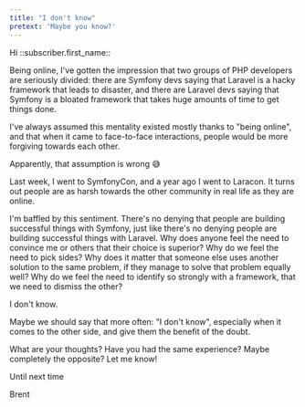 ```yaml
---
title: "I don't know"
pretext: 'Maybe you know?'
---
```


Hi ::subscriber.first_name::

Being online, I've gotten the impression that two groups of PHP developers are seriously divided: there are Symfony devs saying that Laravel is a hacky framework that leads to disaster, and there are Laravel devs saying that Symfony is a bloated framework that takes huge amounts of time to get things done.

I've always assumed this mentality existed mostly thanks to "being online", and that when it came to face-to-face interactions, people would be more forgiving towards each other.

Apparently, that assumption is wrong 😅

Last week, I went to SymfonyCon, and a year ago I went to Laracon. It turns out people are as harsh towards the other community in real life as they are online.

I'm baffled by this sentiment. There's no denying that people are building successful things with Symfony, just like there's no denying people are building successful things with Laravel. Why does anyone feel the need to convince me or others that their choice is superior? Why do we feel the need to pick sides? Why does it matter that someone else uses another solution to the same problem, if they manage to solve that problem equally well? Why do we feel the need to identify so strongly with a framework, that we need to dismiss the other?

I don't know.

Maybe we should say that more often: "I don't know", especially when it comes to the other side, and give them the benefit of the doubt.

What are your thoughts? Have you had the same experience? Maybe completely the opposite? Let me know!

Until next time

Brent